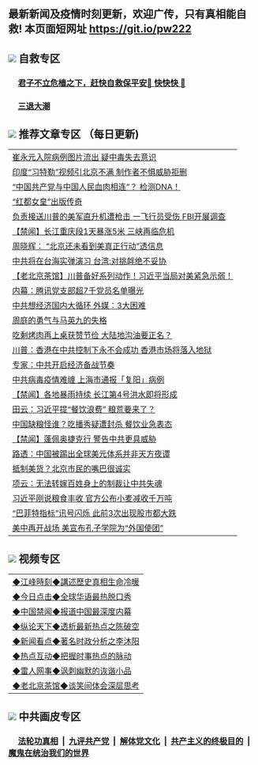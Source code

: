 ## 最新新闻及疫情时刻更新，欢迎广传，只有真相能自救! 本页面短网址 https://git.io/pw222



## <img src="https://img.icons8.com/cute-clipart/2x/circled-right.png">  自救专区

 ### &nbsp;&nbsp;&nbsp;&nbsp; [君子不立危樯之下，赶快自救保平安🍎 快快快 📩](https://github.com/pwgy/td/blob/master/README.md)
 
 ### &nbsp;&nbsp;&nbsp;&nbsp; [三退大潮](https://is.gd/fCPoKo) 
 
## <img src="https://img.icons8.com/cute-clipart/2x/circled-right.png"> 推荐文章专区 （每日更新)

<Table>
<tr><td colspan="2" align="left"><a href="https://xpccjkvw.xhuyd.press/?name=c1211515&key=encdeuyadochlaxz&from=pw2">崔永元入院病例图片流出 疑中毒失去意识</a></td></tr>
<tr><td colspan="2" align="left"><a href="https://xpccjkvw.xhuyd.press/?name=c1211525&key=encdeuyadochlaxz&from=pw2">印度“习特勒”视频引北京不满 制作者不惧威胁拒删</a></td></tr>
<tr><td colspan="2" align="left"><a href="https://xpccjkvw.xhuyd.press/?name=c1211536&key=encdeuyadochlaxz&from=pw2">“中国共产党与中国人民血肉相连”？ 检测DNA！</a></td></tr>
<tr><td colspan="2" align="left"><a href="https://xpccjkvw.xhuyd.press/?name=c1211539&key=encdeuyadochlaxz&from=pw2">“红都女皇”出版传奇</a></td></tr>
<tr><td colspan="2" align="left"><a href="https://xpccjkvw.xhuyd.press/?name=c1211529&key=encdeuyadochlaxz&from=pw2">负责接送川普的美军直升机遭枪击 一飞行员受伤 FBI开展调查</a></td></tr>
<tr><td colspan="2" align="left"><a href="https://xpccjkvw.xhuyd.press/?name=c1211544&key=encdeuyadochlaxz&from=pw2">【禁闻】长江重庆段1天暴涨5米 三峡再临危机</a></td></tr>
<tr><td colspan="2" align="left"><a href="https://xpccjkvw.xhuyd.press/?name=c1211545&key=encdeuyadochlaxz&from=pw2">周晓辉： “北京还未看到美真正行动”透信息</a></td></tr>
<tr><td colspan="2" align="left"><a href="https://xpccjkvw.xhuyd.press/?name=c1211543&key=encdeuyadochlaxz&from=pw2">中共将在台海实弹演习 台湾:对挑衅绝不妥协</a></td></tr>
<tr><td colspan="2" align="left"><a href="https://xpccjkvw.xhuyd.press/?name=c1211486&key=encdeuyadochlaxz&from=pw2">【老北京茶馆】川普备好系列动作！习近平当局对美紧急示弱！</a></td></tr>
<tr><td colspan="2" align="left"><a href="https://xpccjkvw.xhuyd.press/?name=c1211527&key=encdeuyadochlaxz&from=pw2">内幕：腾讯党支部超7千党员名单曝光</a></td></tr>
<tr><td colspan="2" align="left"><a href="https://xpccjkvw.xhuyd.press/?name=c1211455&key=encdeuyadochlaxz&from=pw2">中共想经济国内大循环  外媒：3大困难</a></td></tr>
<tr><td colspan="2" align="left"><a href="https://xpccjkvw.xhuyd.press/?name=c1211512&key=encdeuyadochlaxz&from=pw2">周庭的勇气与马英九的失格</a></td></tr>
<tr><td colspan="2" align="left"><a href="https://xpccjkvw.xhuyd.press/?name=c1211528&key=encdeuyadochlaxz&from=pw2">吃剩烤肉再上桌获赞节俭 大陆地沟油要正名？</a></td></tr>
<tr><td colspan="2" align="left"><a href="https://xpccjkvw.xhuyd.press/?name=c1211460&key=encdeuyadochlaxz&from=pw2">川普：香港在中共控制下永不会成功 香港市场将落入地狱</a></td></tr>
<tr><td colspan="2" align="left"><a href="https://xpccjkvw.xhuyd.press/?name=c1211526&key=encdeuyadochlaxz&from=pw2">专家：中共开启经济备战节奏</a></td></tr>
<tr><td colspan="2" align="left"><a href="https://xpccjkvw.xhuyd.press/?name=c1211538&key=encdeuyadochlaxz&from=pw2">中共病毒疫情难缠 上海市通报「复阳」病例</a></td></tr>
<tr><td colspan="2" align="left"><a href="https://xpccjkvw.xhuyd.press/?name=c1211533&key=encdeuyadochlaxz&from=pw2">【禁闻】各地暴雨持续 长江第4号洪水即将形成</a></td></tr>
<tr><td colspan="2" align="left"><a href="https://xpccjkvw.xhuyd.press/?name=c1211309&key=encdeuyadochlaxz&from=pw2">田云：习近平提“餐饮浪费” 粮荒要来了？</a></td></tr>
<tr><td colspan="2" align="left"><a href="https://xpccjkvw.xhuyd.press/?name=c1211511&key=encdeuyadochlaxz&from=pw2">中国缺粮怪谁？吃播秀疑遭封杀 餐饮业急表态</a></td></tr>
<tr><td colspan="2" align="left"><a href="https://xpccjkvw.xhuyd.press/?name=c1211537&key=encdeuyadochlaxz&from=pw2">【禁闻】蓬佩奥捷克行 警告中共更具威胁</a></td></tr>
<tr><td colspan="2" align="left"><a href="https://xpccjkvw.xhuyd.press/?name=c1211477&key=encdeuyadochlaxz&from=pw2">路透：中国被踢出全球美元体系并非天方夜谭</a></td></tr>
<tr><td colspan="2" align="left"><a href="https://xpccjkvw.xhuyd.press/?name=c1211517&key=encdeuyadochlaxz&from=pw2">抵制美货？北京市民的嘴巴很诚实</a></td></tr>
<tr><td colspan="2" align="left"><a href="https://xpccjkvw.xhuyd.press/?name=c1211514&key=encdeuyadochlaxz&from=pw2">项云：无法转嫁百姓身上的制裁让中共失魂</a></td></tr>
<tr><td colspan="2" align="left"><a href="https://xpccjkvw.xhuyd.press/?name=c1211470&key=encdeuyadochlaxz&from=pw2">习近平刚说粮食丰收 官方公布小麦减收千万吨</a></td></tr>
<tr><td colspan="2" align="left"><a href="https://xpccjkvw.xhuyd.press/?name=c1211510&key=encdeuyadochlaxz&from=pw2">“巴菲特指标”讯号闪烁 此前3次出现股市都大跌</a></td></tr>
<tr><td colspan="2" align="left"><a href="https://xpccjkvw.xhuyd.press/?name=c1211484&key=encdeuyadochlaxz&from=pw2">美中再开战场 美宣布孔子学院为“外国使团”</a></td></tr>

</Table>

## <img src="https://img.icons8.com/cute-clipart/2x/circled-right.png"> 视频专区
 
 <Table>
   <tr>
   <td colspan="2" align=left> 
<a href="https://kmyaoayewvhx.xhyte.press/oo.aspx?name=c922850&key=wybpblbewupvzpbn&from=pw2&tag=9877">◆江峰時刻◆講述歷史真相生命冷暖</a><br/>
    </td>
  </tr>
   <tr>
   <td colspan="2" align=left> 
<a href="https://kmyaoayewvhx.xhyte.press/oo.aspx?name=c816850&key=wybpblbewupvzpbn&from=pw2&tag=9877">◆今日点击◆全球华语最热脱口秀</a><br/>
    </td>
  </tr>
  <tr>
  <td colspan="2" align=left>
<a href="https://kmyaoayewvhx.xhyte.press/oo.aspx?name=c816860&key=wybpblbewupvzpbn&from=pw2&tag=99733110">◆中国禁闻◆报道中国最深度内幕</a><br/>
   </tr>
  <tr>
     <td colspan="2" align=left>
<a href="https://kmyaoayewvhx.xhyte.press/oo.aspx?name=c816855&key=wybpblbewupvzpbn&from=pw2&tag=997110">◆纵论天下◆透析最新热点之陈破空</a><br/>
   </tr>
   <tr>
      <td colspan="2" align=left>
<a href="https://kmyaoayewv4hx.xhyte.press/oo.aspx?name=c838308&key=wybpblbewupvzpbn&from=pw2&tag=9973110">◆新闻看点◆著名时政分析之李沐阳</a><br/>
   </tr>
   <tr>
     <td colspan="2" align=left>
<a href="https://kmy4aoayewvhx.xhyte.press/oo.aspx?name=c816852&key=wybpblbewupvzpbn&from=pw2&tag=9733110">◆热点互动◆把握时事热点的脉动</a><br/>
   </tr>
   <tr>
      <td colspan="2" align=left>
<a href="https://kmyaoaye4wvhx.xhyte.press/oo.aspx?name=c816694&key=wybpblbewupvzpbn&from=pw2&tag=93310">◆雷人网事◆讽刺幽默的诙谐小品</a><br/>
   </tr>
   <tr>
    <td colspan="2" align=left>
<a href="https://kmyao4ayewvhx.xhyte.press/oo.aspx?name=c816650&key=wybpblbewupvzpbn&from=pw2&tag=9973110">◆老北京茶馆◆谈笑间体会深层思考</a><br/>
   </tr>
</Table>
 
## <img src="https://img.icons8.com/cute-clipart/2x/circled-right.png"> 中共画皮专区


 ### &nbsp;&nbsp;&nbsp;&nbsp; [法轮功真相](https://github.com/begood0513/basic/blob/master/README.md) &nbsp;|&nbsp; [九评共产党](https://github.com/begood0513/9ping.md/blob/master/README.md) &nbsp;|&nbsp; [解体党文化](https://github.com/begood0513/jtdwh.md/blob/master/README.md)   &nbsp;|&nbsp; [共产主义的终极目的](https://github.com/begood0513/gczydzjmd.md/blob/master/README.md) &nbsp;|&nbsp; [魔鬼在统治我们的世界](https://github.com/begood0513/gczydzjmd.md/blob/master/README.md) 

